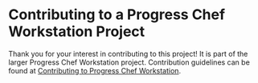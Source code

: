 # Contributing to a Progress Chef Workstation Project

Thank you for your interest in contributing to this project! It is part of the larger Progress Chef Workstation project. Contribution guidelines can be found at [Contributing to Progress Chef Workstation](https://chef.github.io/chef-oss-practices/projects/workstation/contributing/).